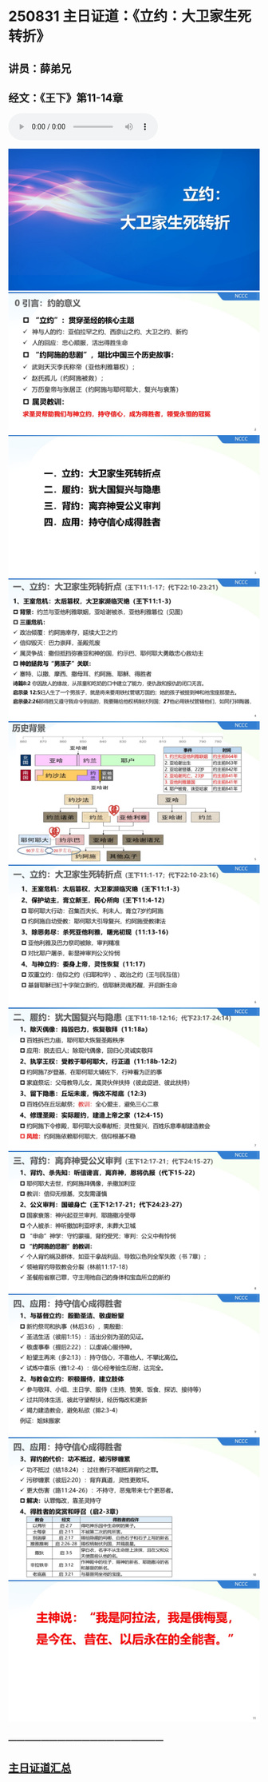 # 250831 主日证道：《立约：大卫家生死转折》
## 讲员：薛弟兄
## 经文：《王下》第11-14章

<audio controls src="./250831.mp3"></audio>


![](./01.JPG)
![](./02.JPG)
![](./03.JPG)
![](./04.JPG)
![](./05.JPG)
![](./06.JPG)
![](./07.JPG)
![](./08.JPG)
![](./09.JPG)
![](./10.JPG)
![](./11.JPG)



### ———————————————————

## [主日证道汇总](https://nccchurch.github.io/Sermons/)



